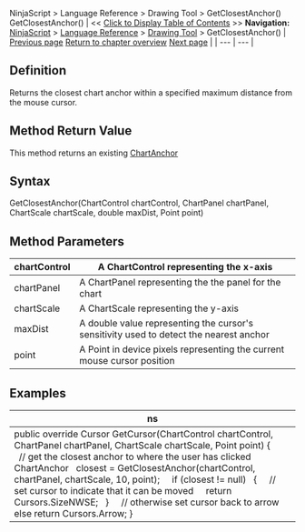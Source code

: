 ﻿
NinjaScript > Language Reference > Drawing Tool > GetClosestAnchor()
GetClosestAnchor()
| << [Click to Display Table of Contents](getclosestanchor.md) >> **Navigation:**     [NinjaScript](ninjascript.md) > [Language Reference](language_reference_wip.md) > [Drawing Tool](drawing_tools.md) > GetClosestAnchor() | [Previous page](getattachedtochartbars.md) [Return to chapter overview](drawing_tools.md) [Next page](getcursor.md) |
| --- | --- |
## Definition
Returns the closest chart anchor within a specified maximum distance from the mouse cursor.
 
## Method Return Value
This method returns an existing [ChartAnchor](chartanchor.md)
## 
## Syntax
GetClosestAnchor(ChartControl chartControl, ChartPanel chartPanel, ChartScale chartScale, double maxDist, Point point)
## 
## Method Parameters
| chartControl | A ChartControl representing the x-axis |
| --- | --- |
| chartPanel | A ChartPanel representing the the panel for the chart |
| chartScale | A ChartScale representing the y-axis |
| maxDist | A double value representing the cursor's sensitivity used to detect the nearest anchor |
| point | A Point in device pixels representing the current mouse cursor position |

## Examples
| ns |
| --- |
| public override Cursor GetCursor(ChartControl chartControl, ChartPanel chartPanel, ChartScale chartScale, Point point) {             // get the closest anchor to where the user has clicked    ChartAnchor   closest = GetClosestAnchor(chartControl, chartPanel, chartScale, 10, point);      if (closest != null)    {      // set cursor to indicate that it can be moved      return Cursors.SizeNWSE;    }       // otherwise set cursor back to arrow    else return Cursors.Arrow; } |

